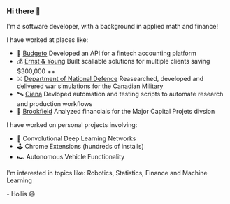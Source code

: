 ### Hi there 👋

I'm a software developer, with a background in applied math and finance!

I have worked at places like:

- :money_with_wings: [Budgeto](https://budgeto.com/en/) 
  Developed an API for a fintech accounting platform
- :moneybag: [Ernst & Young](https://www.ey.com/en_ca) 
  Built scallable solutions for multiple clients saving $300,000 ++
- ⚔️ [Department of National Defence](https://www.canada.ca/en/department-national-defence.html)
  Reasearched, developed and delivered war simulations for the Canadian Military
- 🛰️ [Ciena](https://www.ciena.ca/)
  Devloped automation and testing scripts to automate research and production workflows
- 🏢 [Brookfield](https://www.bgis.com/)
  Analyzed financials for the Major Capital Projets divsion

I have worked on personal projects involving:

- 🧠 Convolutional Deep Learning Networks
- 🕹️ Chrome Extensions (hundreds of installs)
- 🏎️ Autonomous Vehicle Functionality

I'm interested in topics like:
Robotics, Statistics, Finance and Machine Learning

\- Hollis 😄

